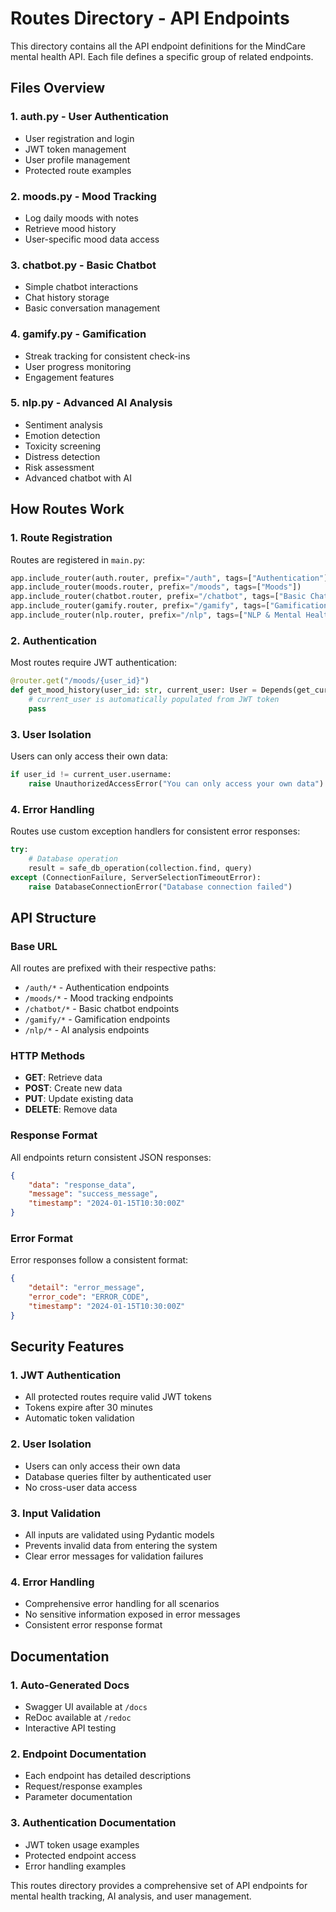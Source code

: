 # Routes Directory - API Endpoints

This directory contains all the API endpoint definitions for the MindCare mental health API. Each file defines a specific group of related endpoints.

## Files Overview

### 1. **auth.py** - User Authentication
- User registration and login
- JWT token management
- User profile management
- Protected route examples

### 2. **moods.py** - Mood Tracking
- Log daily moods with notes
- Retrieve mood history
- User-specific mood data access

### 3. **chatbot.py** - Basic Chatbot
- Simple chatbot interactions
- Chat history storage
- Basic conversation management

### 4. **gamify.py** - Gamification
- Streak tracking for consistent check-ins
- User progress monitoring
- Engagement features

### 5. **nlp.py** - Advanced AI Analysis
- Sentiment analysis
- Emotion detection
- Toxicity screening
- Distress detection
- Risk assessment
- Advanced chatbot with AI

## How Routes Work

### 1. **Route Registration**
Routes are registered in `main.py`:
```python
app.include_router(auth.router, prefix="/auth", tags=["Authentication"])
app.include_router(moods.router, prefix="/moods", tags=["Moods"])
app.include_router(chatbot.router, prefix="/chatbot", tags=["Basic Chatbot"])
app.include_router(gamify.router, prefix="/gamify", tags=["Gamification"])
app.include_router(nlp.router, prefix="/nlp", tags=["NLP & Mental Health AI"])
```

### 2. **Authentication**
Most routes require JWT authentication:
```python
@router.get("/moods/{user_id}")
def get_mood_history(user_id: str, current_user: User = Depends(get_current_active_user)):
    # current_user is automatically populated from JWT token
    pass
```

### 3. **User Isolation**
Users can only access their own data:
```python
if user_id != current_user.username:
    raise UnauthorizedAccessError("You can only access your own data")
```

### 4. **Error Handling**
Routes use custom exception handlers for consistent error responses:
```python
try:
    # Database operation
    result = safe_db_operation(collection.find, query)
except (ConnectionFailure, ServerSelectionTimeoutError):
    raise DatabaseConnectionError("Database connection failed")
```

## API Structure

### Base URL
All routes are prefixed with their respective paths:
- `/auth/*` - Authentication endpoints
- `/moods/*` - Mood tracking endpoints
- `/chatbot/*` - Basic chatbot endpoints
- `/gamify/*` - Gamification endpoints
- `/nlp/*` - AI analysis endpoints

### HTTP Methods
- **GET**: Retrieve data
- **POST**: Create new data
- **PUT**: Update existing data
- **DELETE**: Remove data

### Response Format
All endpoints return consistent JSON responses:
```json
{
    "data": "response_data",
    "message": "success_message",
    "timestamp": "2024-01-15T10:30:00Z"
}
```

### Error Format
Error responses follow a consistent format:
```json
{
    "detail": "error_message",
    "error_code": "ERROR_CODE",
    "timestamp": "2024-01-15T10:30:00Z"
}
```

## Security Features

### 1. **JWT Authentication**
- All protected routes require valid JWT tokens
- Tokens expire after 30 minutes
- Automatic token validation

### 2. **User Isolation**
- Users can only access their own data
- Database queries filter by authenticated user
- No cross-user data access

### 3. **Input Validation**
- All inputs are validated using Pydantic models
- Prevents invalid data from entering the system
- Clear error messages for validation failures

### 4. **Error Handling**
- Comprehensive error handling for all scenarios
- No sensitive information exposed in error messages
- Consistent error response format

## Documentation

### 1. **Auto-Generated Docs**
- Swagger UI available at `/docs`
- ReDoc available at `/redoc`
- Interactive API testing

### 2. **Endpoint Documentation**
- Each endpoint has detailed descriptions
- Request/response examples
- Parameter documentation

### 3. **Authentication Documentation**
- JWT token usage examples
- Protected endpoint access
- Error handling examples

This routes directory provides a comprehensive set of API endpoints for mental health tracking, AI analysis, and user management.

